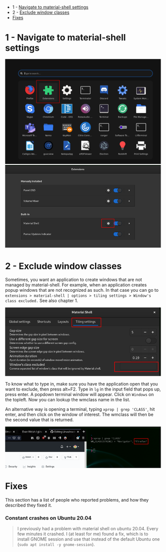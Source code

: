 - 1 - [Navigate to material-shell settings](#1---navigate-to-material-shell-settings)
- 2 - [Exclude window classes](#2---exclude-window-classes)
- [Fixes](#Fixes)

# 1 - Navigate to material-shell settings
![](img/1.png)
![](img/2.png)


# 2 - Exclude window classes
Sometimes, you want an application to create windows that are not managed by material-shell. For example, when an application creates popup windows that are not recognized as such. In that case you can go to `extensions > material-shell | options > tiling settings > Window's class excluded.` See also chapter 1.

![](img/3.png)

To know what to type in, make sure you have the application open that you want to exclude, then press alt+F2. Type in `lg` in the input field that pops up, press enter. A popdown terminal window will appear. Click on `Windows` on the topleft. Now you can lookup the wmclass name in the list.

An alternative way is opening a terminal, typing `xprop | grep 'CLASS'`, hit enter, and then click on the window of interest. The wmclass will then be the second value that is returned.

![](img/4.png)

# Fixes
This section has a list of people who reported problems, and how they described they fixed it.

### Constant crashes on Ubuntu 20.04
> I previously had a problem with material shell on ubuntu 20.04. Every few minutes it crashed. I (at least for me) found a fix, which is to install GNOME session and use that instead of the default Ubuntu one (`sudo apt install -y gnome-session`).
